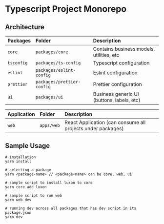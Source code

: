 # Typescript Project Monorepo

## Architecture

| Packages   | Folder                     | Description                                |
| :--------- | :------------------------- | :----------------------------------------- |
| `core`     | `packages/core`            | Contains business models, utilities, etc   |
| `tsconfig` | `packages/ts-config`       | Typescript configuration                   |
| `eslint`   | `packages/eslint-config`   | Eslint configuration                       |
| `prettier` | `packages/prettier-config` | Prettier configuration                     |
| `ui`       | `packages/ui`              | Business generic UI (buttons, labels, etc) |

| Application | Folder     | Description                                                 |
| :---------- | :--------- | :---------------------------------------------------------- |
| `web`       | `apps/web` | React Application (can consume all projects under packages) |

## Sample Usage

```
# installation
yarn install

# selecting a package
yarn <package-name> // <package-name> can be core, web, ui

# sample script to install luxon to core
yarn core add luxon

# sample script to run web
yarn web dev

# running dev across all packages that has dev script in its package.json
yarn dev
```
